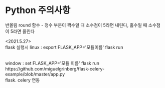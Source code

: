 # Python 주의사항

반올림 round 함수 -  정수 부분이 짝수일 때 소수점이 5라면 내린다, 홀수일 때 소수점이 5라면 올린다

<2021.5.27><br>
flask 실행시
linux : export FLASK_APP='모듈이름'
        flask run
        
        
<br>
window : set FLASK_APP='모듈 이름'
        flask run
        
        
        
<br>
https://github.com/miguelgrinberg/flask-celery-example/blob/master/app.py

<br>
flask. celery 연동 
